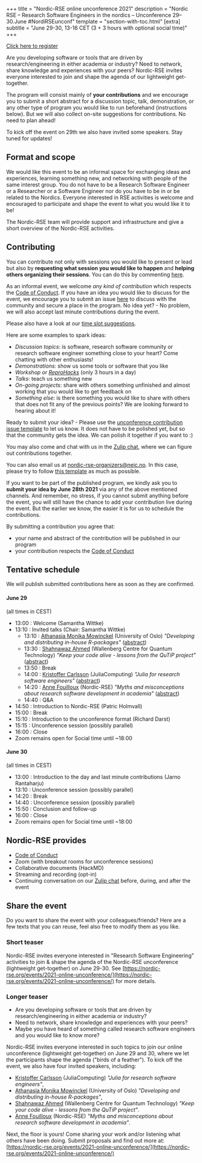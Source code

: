 +++
title = "Nordic-RSE online unconference 2021"
description = "Nordic RSE – Research Software Engineers in the nordics – Unconference 29–30.June #NordiRSEunconf"
template = "section-with-toc.html"
[extra]
subtitle = "June 29-30, 13-16 CET (3 + 3 hours with optional social time)"
+++

<a class="btn btn-success" href="https://indico.neic.no/event/158/" data-mode="1" target="_blank">Click here to register</a>

Are you developing software or tools that are driven by research/engineering in either academia or industry? Need to network, share knowledge and experiences with your peers? Nordic-RSE invites everyone interested to join and shape the agenda of our lightweight get-together.

The program will consist mainly of **your contributions** and we encourage you to submit a short abstract for a
discussion topic, talk, demonstration, or any other type of program you would
like to run beforehand (instructions below). But we will also collect on-site suggestions for contributions. No need to plan ahead!

To kick off the event on 29th we also have invited some speakers. Stay tuned for updates!


## Format and scope

We would like this event to be an informal space for exchanging ideas and experiences, learning something new, and networking with people of the same interest group. You do not have to be a Research Software Engineer or a Researcher or a Software Engineer nor do you have to be in or be related to the Nordics. Everyone interested in RSE activities is welcome and encouraged to participate and shape the event to what you would like it to be!

The Nordic-RSE team will provide support and infrastructure and give a short overview of the Nordic-RSE activities.


## Contributing

You can contribute not only with sessions you would like to present or lead but
also by **requesting what session you would like to happen** and **helping others organizing their sessions**.
You can do this by commenting [here](https://github.com/nordic-rse/conference-contributions/issues).

As an informal event, we welcome *any kind of contribution* which respects the [Code of Conduct](./code-of-conduct).
If you have an idea you would like to discuss for the event, we encourage you to submit an issue [here](https://github.com/nordic-rse/conference-contributions/issues/new?template=unconference-contribution.md&title=Unconference+event) to discuss with the community and secure a place in the program.
No idea yet? - No problem, we will also accept last minute contributions during the event.

Please also have a look at our [time slot suggestions](https://github.com/nordic-rse/conference-contributions/blob/main/.github/ISSUE_TEMPLATE/unconference-contribution.md).

Here are some examples to spark ideas:
- *Discussion topics*: is software, research software community or research software engineer something close to your heart? Come chatting with other enthusiasts!
- *Demonstrations:* show us some tools or software that you like
- *Workshop or [ReproHacks](https://reprohack.github.io/reprohack-hq/)* (only 3 hours in a day)
- *Talks*: teach us something new
- *On-going projects*: share with others something unfinished and almost working that you would like to get feedback on
- *Something else*: is there something you would like to share with others that does not fit any of the previous points? We are looking forward to hearing about it!

Ready to submit your idea? - Please use the [unconference contribution issue template](https://github.com/nordic-rse/conference-contributions/issues/new?template=unconference-contribution.md&title=Unconference+event) to let us know. It does not have to be polished yet, but so that the community gets the idea. We can polish it together if you want to :)

You may also come and chat with us in the [Zulip chat](https://coderefinery.zulipchat.com/#narrow/stream/213720-nordic-rse), where we can figure out contributions together.

You can also email us at <nordic-rse-organizers@neic.no>. In this case, please try to follow [this template](https://github.com/nordic-rse/conference-contributions/blob/main/.github/ISSUE_TEMPLATE/unconference-contribution.md) as much as possible.

If you want to be part of the published program, we kindly ask you to **submit your idea by June 28th 2021** via any of the above mentioned channels.
And remember, no stress, if you cannot submit anything before the event, you will still have the chance to add your contribution live during the event. But the earlier we know, the easier it is for us to schedule the contributions.

By submitting a contribution you agree that:
   - your name and abstract of the contribution will be published in our program
   - your contribution respects the [Code of Conduct](./code-of-conduct)

## Tentative schedule

We will publish submitted contributions here as soon as they are confirmed.

#### June 29

(all times in CEST)

- 13:00 : Welcome (Samantha Wittke)
- 13:10 : Invited talks (Chair: Samantha Wittke)
  - 13:10 : [Athanasia Monika Mowinckel](https://drmowinckels.io/about/) (University of Oslo)
            _"Developing and distributing in-house R-packages"_
            ([abstract](./in-house-r-packages/))
  - 13:30 : [Shahnawaz Ahmed](http://sahmed.in/) (Wallenberg Centre for Quantum Technology)
            _"Keep your code alive - lessons from the QuTiP project"_
            ([abstract](./keep-your-code-alive/))
  - 13:50 : Break
  - 14:00 : [Kristoffer Carlsson](https://github.com/KristofferC/) (JuliaComputing)
            _"Julia for research software engineers"_
            ([abstract](./julia-for-rse/))
  - 14:20 : [Anne Fouilloux](https://github.com/annefou) (Nordic-RSE)
            _"Myths and misconceptions about research software development in academia"_
            ([abstract](./rse-myths-and-misconceptions/))
  - 14:40 : Q&A
- 14:50 : Introduction to Nordic-RSE (Patric Holmvall)
- 15:00 : Break
- 15:10 : Introduction to the unconference format (Richard Darst)
- 15:15 : Unconference session (possibly parallel)
- 16:00 : Close
- Zoom remains open for Social time until ~18:00


#### June 30

(all times in CEST)

- 13:00 : Introduction to the day and last minute contributions (Jarno Rantaharju)
- 13:10 : Unconference session (possibly parallel)
- 14:20 : Break
- 14:40 : Unconference session (possibly parallel)
- 15:50 : Conclusion and follow-up
- 16:00 : Close
- Zoom remains open for Social time until ~18:00


## Nordic-RSE provides

- [Code of Conduct](./code-of-conduct/)
- Zoom (with breakout rooms for unconference sessions)
- Collaborative documents (HackMD)
- Streaming and recording (opt-in)
- Continuing conversation on our [Zulip chat](https://coderefinery.zulipchat.com/#narrow/stream/213720-nordic-rse)
  before, during, and after the event


## Share the event

Do you want to share the event with your colleagues/friends? Here are a few
texts that you can reuse, feel also free to modify them as you like.


### Short teaser

Nordic-RSE invites everyone interested in "Research Software Engineering"
activities to join & shape the agenda of the Nordic-RSE unconference
(lightweight get-together) on June 29-30. See
[https://nordic-rse.org/events/2021-online-unconference/](https://nordic-rse.org/events/2021-online-unconference/)
for more details.


### Longer teaser

* Are you developing software or tools that are driven by research/engineering in either academia or industry?
* Need to network, share knowledge and experiences with your peers?
* Maybe you have heard of something called research software engineers and you would like to know more?

Nordic-RSE invites everyone interested in such topics to join our online
unconference (lightweight get-together) on June 29 and 30, where we let the
participants shape the agenda ("birds of a feather"). To kick off the event, we
also have four invited speakers, including:
* [Kristoffer Carlsson](https://github.com/KristofferC/) (JuliaComputing)
  _"Julia for research software engineers"_,
* [Athanasia Monika Mowinckel](https://drmowinckels.io/about/) (University of Oslo)
  _"Developing and distributing in-house R-packages"_,
* [Shahnawaz Ahmed](http://sahmed.in/) (Wallenberg Centre for Quantum
  Technology) _"Keep your code alive - lessons from the QuTiP project"_.
* [Anne Fouilloux](https://github.com/annefou) (Nordic-RSE)
  _"Myths and misconceptions about research software development in academia"_.

Next, the floor is yours! Come sharing your work and/or listening what others
have been doing. Submit proposals and find out more at:
[https://nordic-rse.org/events/2021-online-unconference/](https://nordic-rse.org/events/2021-online-unconference/)
